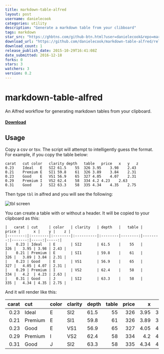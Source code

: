 ```yaml
---
title: markdown-table-alfred
layout: post
username: danielecook
categories: utility
description: "Generate a markdown table from your clibboard"
tags: markdown
star_src: "https://ghbtns.com/github-btn.html?user=danielecook&repo=markdown-table-alfred&type=star&count=true"
download_url: "https://github.com/danielecook/markdown-table-alfred/releases/download/0.2/markdown-tables.alfredworkflow"
download_count: 1
release_publish_date: 2015-10-29T16:41:08Z
date_submitted: 2016-12-18
forks: 0
stars: 3
watchers: 3
version: 0.2
---
```

# markdown-table-alfred

An Alfred workflow for generating markdown tables from your clipboard.

#### [Download](https://github.com/danielecook/markdown-table-alfred/raw/workflow/markdown-tables.alfredworkflow)

## Usage

Copy a csv or tsv. The script will attempt to intelligently guess the format. For example, if you copy the table below:

```
carat   cut color   clarity depth   table   price   x   y   z
0.23    Ideal   E   SI2 61.5    55  326 3.95    3.98    2.43
0.21    Premium E   SI1 59.8    61  326 3.89    3.84    2.31
0.23    Good    E   VS1 56.9    65  327 4.05    4.07    2.31
0.29    Premium I   VS2 62.4    58  334 4.2 4.23    2.63
0.31    Good    J   SI2 63.3    58  335 4.34    4.35    2.75
```

Then type `tbl` in alfred and you will see the following:

![tbl screen](tbl.png)

You can create a table with or without a header. It will be copied to your clipboard as this: 

```
|   carat | cut     | color   | clarity   | depth   |   table |   price |      x |    y |    z |
|--------:|:--------|:--------|:----------|:--------|--------:|--------:|-------:|-----:|-----:|
|    0.23 | Ideal   | E       | SI2       | 61.5    |    55   |     326 |   3.95 | 3.98 | 2.43 |
|    0.21 | Premium | E       | SI1       | 59.8    |    61   |     326 |   3.89 | 3.84 | 2.31 |
|    0.23 | Good    | E       | VS1       | 56.9    |    65   |     327 |   4.05 | 4.07 | 2.31 |
|    0.29 | Premium | I       | VS2       | 62.4    |    58   |     334 |   4.2  | 4.23 | 2.63 |
|    0.31 | Good    | J       | SI2       | 63.3    |    58   |     335 |   4.34 | 4.35 | 2.75 |
```

And it will render like this:

|   carat | cut     | color   | clarity   | depth   |   table |   price |      x |    y |    z |
|--------:|:--------|:--------|:----------|:--------|--------:|--------:|-------:|-----:|-----:|
|    0.23 | Ideal   | E       | SI2       | 61.5    |    55   |     326 |   3.95 | 3.98 | 2.43 |
|    0.21 | Premium | E       | SI1       | 59.8    |    61   |     326 |   3.89 | 3.84 | 2.31 |
|    0.23 | Good    | E       | VS1       | 56.9    |    65   |     327 |   4.05 | 4.07 | 2.31 |
|    0.29 | Premium | I       | VS2       | 62.4    |    58   |     334 |   4.2  | 4.23 | 2.63 |
|    0.31 | Good    | J       | SI2       | 63.3    |    58   |     335 |   4.34 | 4.35 | 2.75 |



